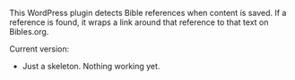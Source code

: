 This WordPress plugin detects Bible references when content is saved. If a reference is found, it wraps a link around that reference to that text on Bibles.org.

Current version:
- Just a skeleton. Nothing working yet.